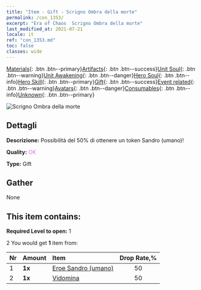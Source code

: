 ```yaml
---
title: "Item - Gift - Scrigno Ombra della morte"
permalink: /con_1353/
excerpt: "Era of Chaos  Scrigno Ombra della morte"
last_modified_at: 2021-07-21
locale: it
ref: "con_1353.md"
toc: false
classes: wide
---
```

 [Materials](/ItemsIT/){: .btn .btn--primary}[Artifacts](/ItemsIT/Artifacts/){: .btn .btn--success}[Unit Soul](/ItemsIT/UnitSoul/){: .btn .btn--warning}[Unit Awakening](/ItemsIT/UnitAwakening/){: .btn .btn--danger}[Hero Soul](/ItemsIT/HeroSoul/){: .btn .btn--info}[Hero Skill](/ItemsIT/HeroSkill/){: .btn .btn--primary}[Gift](/ItemsIT/Gift/){: .btn .btn--success}[Event related](/ItemsIT/Events/){: .btn .btn--warning}[Avatars](/ItemsIT/Avatars/){: .btn .btn--danger}[Consumables](/ItemsIT/Consumables/){: .btn .btn--info}[Unknown](/ItemsIT/Unknown/){: .btn .btn--primary}

 ![Scrigno Ombra della morte](/images/t/i_906030.png)

## Dettagli
 **Descrizione:** Possibilità del 50% di ottenere un token Sandro (umano)!

 **Quality:** <span style="color: #DA70D6">OK</span>

 **Type:** Gift

## Gather

  None

## This item contains:

 **Required Level to open:** 1

 2 You would get **1** item  from:

  | Nr | Amount |     Item    | Drop Rate,% |
  |:---|:-------|:------------|:---------:|
  | 1 |  **1x** | [Eroe Sandro (umano)](/ItemsIT/her_373/) | 50 | 
  | 2 |  **1x** | [Vidomina](/ItemsIT/her_372/) | 50 | 
